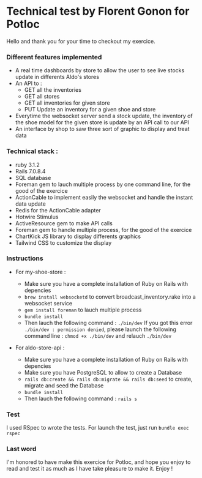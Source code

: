 # Technical test by Florent Gonon for Potloc

Hello and thank you for your time to checkout my exercice.

### Different features implemented
* A real time dashboards by store to allow the user to see live stocks update in differents Aldo's stores
* An API to :
    * GET all the inventories
    * GET all stores
    * GET all inventories for given store
    * PUT Update an inventory for a given shoe and store
* Everytime the websocket server send a stock update, the inventory of the shoe model for the given store is update by an API call to our API
* An interface by shop to saw three sort of graphic to display and treat data


### Technical stack :
* ruby 3.1.2
* Rails 7.0.8.4
* SQL database
* Foreman gem to lauch multiple process by one command line, for the good of the exercice
* ActionCable to implement easily the websocket and handle the instant data update
* Redis for the ActionCable adapter
* Hotwire Stimulus
* ActiveResource gem to make API calls
* Foreman gem to handle multiple process, for the good of the exercice
* ChartKick JS library to display differents graphics
* Tailwind CSS to customize the display


### Instructions
* For my-shoe-store :
    * Make sure you have a complete installation of Ruby on Rails with depencies
    * `brew install websocketd` to convert broadcast_inventory.rake into a websocket service
    * `gem install foreman` to lauch multiple process
    * `bundle install`
    * Then lauch the following command : `./bin/dev`
    If you got this error `./bin/dev : permission denied`, please launch the following command line : `chmod +x ./bin/dev` and relauch `./bin/dev`

* For aldo-store-api :
    * Make sure you have a complete installation of Ruby on Rails with depencies
    * Make sure you have PostgreSQL to allow to create a Database
    * `rails db:create && rails db:migrate && rails db:seed` to create, migrate and seed the Database
    * `bundle install`
    * Then lauch the following command : `rails s`



### Test
I used RSpec to wrote the tests. For launch the test, just run `bundle exec rspec`


### Last word
I'm honored to have make this exercice for Potloc, and hope you enjoy to read and test it as much as I have take pleasure to make it. Enjoy !